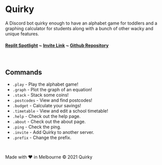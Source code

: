  # Quirky

A Discord bot quirky enough to have an alphabet game for toddlers and a graphing calculator for students along with a bunch of other wacky and unique features. 

#### [Replit Spotlight](https://replit.com/@EmperorOwl/Quirky) ~ [Invite Link](https://discord.com/api/oauth2/authorize?client_id=848030918920634448&permissions=1074063424&scope=bot) ~ [Github Repository](https://github.com/EmperorOwl/Quirky)

&nbsp;

## Commands
- `.play` - Play the alphabet game!
- `.graph` - Plot the graph of an equation!
- `.stack` - Stack some coins!
- `.postcodes` - View and find postcodes!
- `.budget` - Calculate your savings!
- `.timetable` - View and edit a school timetable!
- `.help` - Check out the help page.
- `.about` - Check out the about page.
- `.ping` - Check the ping.
- `.invite` - Add Quirky to another server.
- `.prefix` - Change the prefix.

&nbsp;

Made with ❤️ in Melbourne © 2021 Quirky